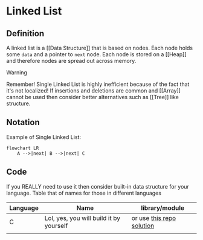 # Linked List
## Definition
A linked list is a [[Data Structure]] that is based on nodes. Each node holds some `data` and a pointer to `next` node. Each node is stored on a [[Heap]] and therefore nodes are spread out across memory. 

> [!Warning]
> Remember! Single Linked List is highly inefficient because of the fact that it's not localized! If insertions and deletions are common and [[Array]] cannot be used then consider better alternatives such as [[Tree]] like structure.

## Notation
Example of Single Linked List:
```mermaid
flowchart LR
    A -->|next| B -->|next| C
```

## Code
If you REALLY need to use it then consider built-in data structure for your language.
Table that of names for those in different languages

| Language | Name                                    | library/module                                                                   |
| -------- | --------------------------------------- | -------------------------------------------------------------------------------- |
| C        | Lol, yes, you will build it by yourself | or use [this repo solution](https://github.com/mkirchner/linked-list-good-taste) |
|          |                                         |                                                                                  |
